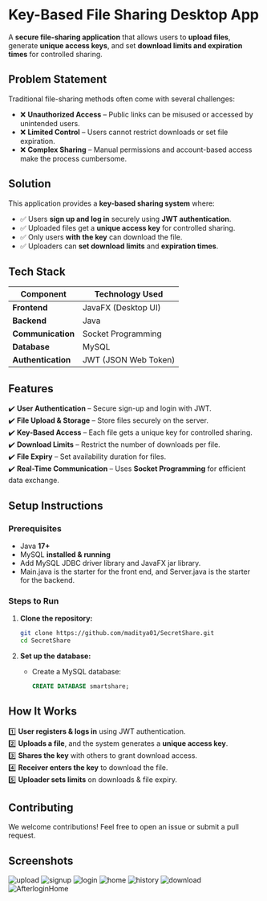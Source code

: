 # **Key-Based File Sharing Desktop App**  

A **secure file-sharing application** that allows users to **upload files**, generate **unique access keys**, and set **download limits and expiration times** for controlled sharing.  

## **Problem Statement**  

Traditional file-sharing methods often come with several challenges:  

- ❌ **Unauthorized Access** – Public links can be misused or accessed by unintended users.  
- ❌ **Limited Control** – Users cannot restrict downloads or set file expiration.  
- ❌ **Complex Sharing** – Manual permissions and account-based access make the process cumbersome.  

## **Solution**  

This application provides a **key-based sharing system** where:  

- ✅ Users **sign up and log in** securely using **JWT authentication**.  
- ✅ Uploaded files get a **unique access key** for controlled sharing.  
- ✅ Only users **with the key** can download the file.  
- ✅ Uploaders can **set download limits** and **expiration times**.  

## **Tech Stack**  

| Component       | Technology Used |
|----------------|----------------|
| **Frontend**   | JavaFX (Desktop UI) |
| **Backend**    | Java |
| **Communication** | Socket Programming |
| **Database**   | MySQL |
| **Authentication** | JWT (JSON Web Token) |

## **Features**  

✔️ **User Authentication** – Secure sign-up and login with JWT.  
✔️ **File Upload & Storage** – Store files securely on the server.  
✔️ **Key-Based Access** – Each file gets a unique key for controlled sharing.  
✔️ **Download Limits** – Restrict the number of downloads per file.  
✔️ **File Expiry** – Set availability duration for files.  
✔️ **Real-Time Communication** – Uses **Socket Programming** for efficient data exchange.  

## **Setup Instructions**  

### **Prerequisites**  

- Java **17+**
- MySQL **installed & running**
- Add MySQL JDBC driver library and  JavaFX jar library.
- Main.java is the starter for the front end, and Server.java is the starter for the backend.  

### **Steps to Run**  

1. **Clone the repository:**  
   ```sh
   git clone https://github.com/maditya01/SecretShare.git
   cd SecretShare
   ```  

2. **Set up the database:**  
   - Create a MySQL database:  
     ```sql
     CREATE DATABASE smartshare;
     ```  


## **How It Works**  

1️⃣ **User registers & logs in** using JWT authentication.  
2️⃣ **Uploads a file**, and the system generates a **unique access key**.  
3️⃣ **Shares the key** with others to grant download access.  
4️⃣ **Receiver enters the key** to download the file.  
5️⃣ **Uploader sets limits** on downloads & file expiry.  

## **Contributing**  

We welcome contributions! Feel free to open an issue or submit a pull request.


## **Screenshots**
![upload](https://github.com/user-attachments/assets/c7d4f1f3-d5b4-481c-bac5-d23dce20c90c)
![signup](https://github.com/user-attachments/assets/161cc174-d1be-4dda-9d15-3d95f5ae38bf)
![login](https://github.com/user-attachments/assets/dec77c04-7405-48d9-8ec6-8eb45429c816)
![home](https://github.com/user-attachments/assets/150dd91f-6908-4a63-9ffb-bc2f1091d724)
![history](https://github.com/user-attachments/assets/8b8fb7e2-3205-4934-8e49-7856e4837a43)
![download](https://github.com/user-attachments/assets/50229d17-f801-46f7-ae73-4ab066699e07)
![AfterloginHome](https://github.com/user-attachments/assets/2370088e-83aa-4f2c-9856-3245319dbf39)

